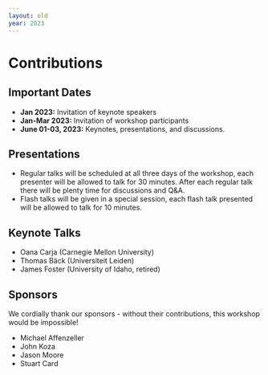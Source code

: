 ```yaml
---
layout: old
year: 2023
---
```


# Contributions

## Important Dates

- **Jan 2023:** Invitation of keynote speakers
- **Jan-Mar 2023:** Invitation of workshop participants
- **June 01-03, 2023:** Keynotes, presentations, and discussions.

## Presentations
- Regular talks will be scheduled at all three days of the workshop, each presenter will be allowed to talk for 30 minutes. After each regular talk there will be plenty time for discussions and Q&A.
- Flash talks will be given in a special session, each flash talk presented will be allowed to talk for 10 minutes.

## Keynote Talks
- Oana Carja (Carnegie Mellon University)
- Thomas Bäck (Universiteit Leiden)
- James Foster (University of Idaho, retired)

## Sponsors
We cordially thank our sponsors - without their contributions, this workshop would be impossible!
- Michael Affenzeller
- John Koza
- Jason Moore
- Stuart Card
